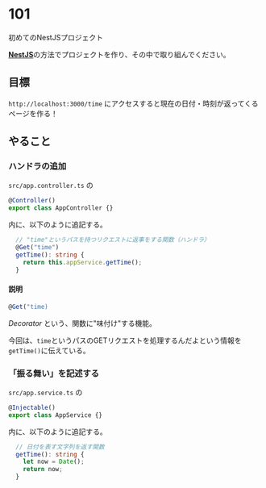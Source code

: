 # 101

初めてのNestJSプロジェクト

[**NestJS**](NestJS_INSTALL.md)の方法でプロジェクトを作り、その中で取り組んでください。

## 目標

`http://localhost:3000/time` にアクセスすると現在の日付・時刻が返ってくるページを作る！

## やること

### ハンドラの追加

`src/app.controller.ts` の

```ts
@Controller()
export class AppController {}
```

内に、以下のように追記する。

```ts
  // "time"というパスを持つリクエストに返事をする関数（ハンドラ）
  @Get("time")
  getTime(): string {
    return this.appService.getTime();
  }
```

#### 説明

```ts
@Get("time)
```

*Decorator* という、関数に"味付け"する機能。

今回は、`time`というパスのGETリクエストを処理するんだよという情報を`getTime()`に伝えている。

### 「振る舞い」を記述する

`src/app.service.ts` の

```ts
@Injectable()
export class AppService {}
```

内に、以下のように追記する。

```ts
  // 日付を表す文字列を返す関数
  getTime(): string {
    let now = Date();
    return now;
  }
```
